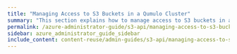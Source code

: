 ```yaml
---
title: "Managing Access to S3 Buckets in a Qumulo Cluster"
summary: "This section explains how to manage access to S3 buckets in a Qumulo cluster."
permalink: /azure-administrator-guide/s3-api/managing-access-to-s3-buckets.html
sidebar: azure_administrator_guide_sidebar
include_content: content-reuse/admin-guides/s3-api/managing-access-to-s3-buckets.md
---
```


